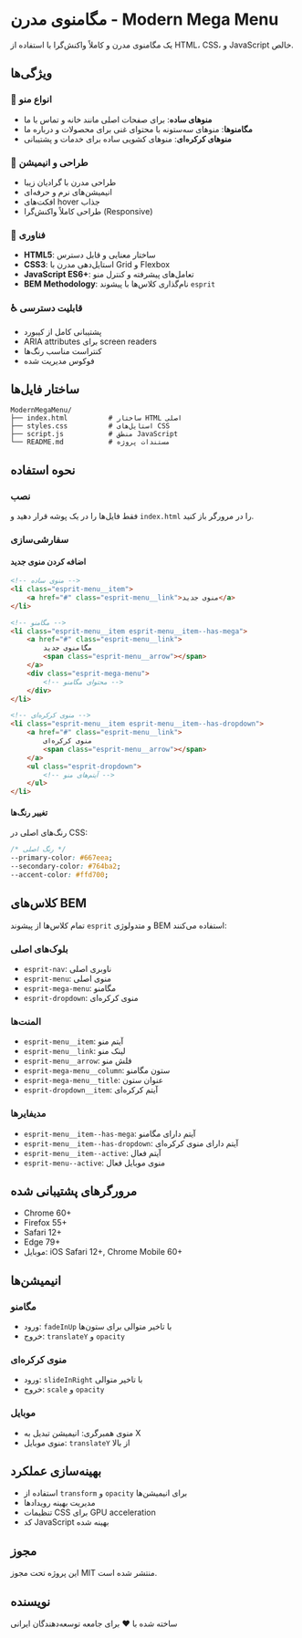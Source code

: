 # مگامنوی مدرن - Modern Mega Menu

یک مگامنوی مدرن و کاملاً واکنش‌گرا با استفاده از HTML، CSS، و JavaScript خالص.

## ویژگی‌ها

### 🎯 انواع منو
- **منوهای ساده**: برای صفحات اصلی مانند خانه و تماس با ما
- **مگامنوها**: منوهای سه‌ستونه با محتوای غنی برای محصولات و درباره ما
- **منوهای کرکره‌ای**: منوهای کشویی ساده برای خدمات و پشتیبانی

### 🎨 طراحی و انیمیشن
- طراحی مدرن با گرادیان زیبا
- انیمیشن‌های نرم و حرفه‌ای
- افکت‌های hover جذاب
- طراحی کاملاً واکنش‌گرا (Responsive)

### 🔧 فناوری
- **HTML5**: ساختار معنایی و قابل دسترس
- **CSS3**: استایل‌دهی مدرن با Grid و Flexbox
- **JavaScript ES6+**: تعامل‌های پیشرفته و کنترل منو
- **BEM Methodology**: نام‌گذاری کلاس‌ها با پیشوند `esprit`

### ♿ قابلیت دسترسی
- پشتیبانی کامل از کیبورد
- ARIA attributes برای screen readers
- کنتراست مناسب رنگ‌ها
- فوکوس مدیریت شده

## ساختار فایل‌ها

```
ModernMegaMenu/
├── index.html          # ساختار HTML اصلی
├── styles.css          # استایل‌های CSS
├── script.js           # منطق JavaScript
└── README.md           # مستندات پروژه
```

## نحوه استفاده

### نصب
فقط فایل‌ها را در یک پوشه قرار دهید و `index.html` را در مرورگر باز کنید.

### سفارشی‌سازی

#### اضافه کردن منوی جدید
```html
<!-- منوی ساده -->
<li class="esprit-menu__item">
    <a href="#" class="esprit-menu__link">منوی جدید</a>
</li>

<!-- مگامنو -->
<li class="esprit-menu__item esprit-menu__item--has-mega">
    <a href="#" class="esprit-menu__link">
        مگامنوی جدید
        <span class="esprit-menu__arrow"></span>
    </a>
    <div class="esprit-mega-menu">
        <!-- محتوای مگامنو -->
    </div>
</li>

<!-- منوی کرکره‌ای -->
<li class="esprit-menu__item esprit-menu__item--has-dropdown">
    <a href="#" class="esprit-menu__link">
        منوی کرکره‌ای
        <span class="esprit-menu__arrow"></span>
    </a>
    <ul class="esprit-dropdown">
        <!-- آیتم‌های منو -->
    </ul>
</li>
```

#### تغییر رنگ‌ها
رنگ‌های اصلی در CSS:
```css
/* رنگ اصلی */
--primary-color: #667eea;
--secondary-color: #764ba2;
--accent-color: #ffd700;
```

## کلاس‌های BEM

تمام کلاس‌ها از پیشوند `esprit` و متدولوژی BEM استفاده می‌کنند:

### بلوک‌های اصلی
- `esprit-nav`: ناوبری اصلی
- `esprit-menu`: منوی اصلی
- `esprit-mega-menu`: مگامنو
- `esprit-dropdown`: منوی کرکره‌ای

### المنت‌ها
- `esprit-menu__item`: آیتم منو
- `esprit-menu__link`: لینک منو
- `esprit-menu__arrow`: فلش منو
- `esprit-mega-menu__column`: ستون مگامنو
- `esprit-mega-menu__title`: عنوان ستون
- `esprit-dropdown__item`: آیتم کرکره‌ای

### مدیفایرها
- `esprit-menu__item--has-mega`: آیتم دارای مگامنو
- `esprit-menu__item--has-dropdown`: آیتم دارای منوی کرکره‌ای
- `esprit-menu__item--active`: آیتم فعال
- `esprit-menu--active`: منوی موبایل فعال

## مرورگرهای پشتیبانی شده

- Chrome 60+
- Firefox 55+
- Safari 12+
- Edge 79+
- موبایل: iOS Safari 12+, Chrome Mobile 60+

## انیمیشن‌ها

### مگامنو
- ورود: `fadeInUp` با تاخیر متوالی برای ستون‌ها
- خروج: `translateY` و `opacity`

### منوی کرکره‌ای
- ورود: `slideInRight` با تاخیر متوالی
- خروج: `scale` و `opacity`

### موبایل
- منوی همبرگری: انیمیشن تبدیل به X
- منوی موبایل: `translateY` از بالا

## بهینه‌سازی عملکرد

- استفاده از `transform` و `opacity` برای انیمیشن‌ها
- مدیریت بهینه رویدادها
- تنظیمات CSS برای GPU acceleration
- کد JavaScript بهینه شده

## مجوز

این پروژه تحت مجوز MIT منتشر شده است.

## نویسنده

ساخته شده با ❤️ برای جامعه توسعه‌دهندگان ایرانی
